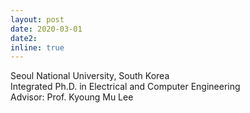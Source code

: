 ```yaml
---
layout: post
date: 2020-03-01
date2: 
inline: true
---
```

Seoul National University, South Korea<br> Integrated Ph.D. in Electrical and Computer Engineering<br> Advisor: Prof. Kyoung Mu Lee <br>